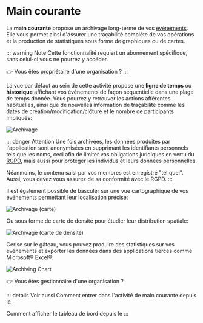 # <i class="las la-clipboard-list"></i> Main courante

La **main courante** propose un archivage long-terme de vos [événements](../quickstart/concepts.md#evenement). Elle vous permet ainsi d'assurer une traçabilité complète de vos opérations et la production de statistiques sous forme de graphiques ou de cartes.

::: warning Note
Cette fonctionnalité requiert un abonnement spécifique, sans celui-ci vous ne pourrez y accéder.

:point_right: Vous êtes propriétaire d'une organisation ? <tour-link text="Voir comment souscrire" path="home" :params="{ organisation: 'owner', route: 'organisation-settings-activity', page: 'billing' }"/>
:::

La vue par défaut au sein de cette activité propose une **ligne de temps** ou **historique** affichant vos événements de façon séquentielle dans une plage de temps donnée. Vous pourrez y retrouver les actions afférentes habituelles, ainsi que de nouvelles information de traçabilité comme les dates de création/modification/clôture et le nombre de participants impliqués: 

![Archivage](../../assets/Event-Archiving-FR.png)

::: danger Attention
Une fois archivées, les données produites par l'application sont anonymisées en supprimant les identifiants personnels tels que les noms, ceci afin de limiter vos obligations juridiques en vertu du [RGPD](https://fr.wikipedia.org/wiki/R%C3%A8glement_g%C3%A9n%C3%A9ral_sur_la_protection_des_donn%C3%A9es), mais aussi pour protéger les individus et leurs données personnelles.

Néanmoins, le contenu saisi par vos membres est enregistré "tel quel". Aussi, vous devez vous assurez de sa conformité avec le RGPD.
:::

Il est également possible de basculer sur une vue cartographique de vos événements permettant leur localisation précise:

![Archivage (carte)](../../assets/Events-Map.png)

Ou sous forme de carte de densité pour étudier leur distribution spatiale:

![Archivage (carte de densité)](../../assets/Events-HeatMap-FR.png)

Cerise sur le gâteau, vous pouvez produire des statistiques sur vos événements et exporter les données dans des applications tierces comme Microsoft® Excel®:

![Archiving Chart](../../assets/Events-Chart-FR.png)

:point_right: Vous êtes gestionnaire d'une organisation ? <tour-link text="Parcourir la main courante" path="home" :params="{ organisation: 'manager', route: 'archived-events-activity' }"/>

::: details Voir aussi
Comment entrer dans l'activité de main courante depuis le <tour-link text="tableau de bord" path="home/organisations"/>

Comment afficher le tableau de bord depuis le <tour-link text="menu principal" path="home" :params="{ tour: 'home' }"/>
:::
